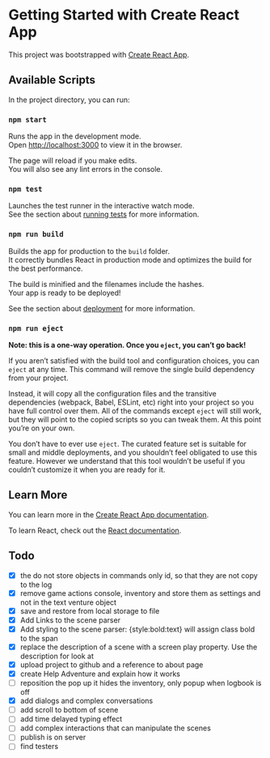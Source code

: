 # Getting Started with Create React App

This project was bootstrapped with [Create React App](https://github.com/facebook/create-react-app).

## Available Scripts

In the project directory, you can run:

### `npm start`

Runs the app in the development mode.\
Open [http://localhost:3000](http://localhost:3000) to view it in the browser.

The page will reload if you make edits.\
You will also see any lint errors in the console.

### `npm test`

Launches the test runner in the interactive watch mode.\
See the section about [running tests](https://facebook.github.io/create-react-app/docs/running-tests) for more information.

### `npm run build`

Builds the app for production to the `build` folder.\
It correctly bundles React in production mode and optimizes the build for the best performance.

The build is minified and the filenames include the hashes.\
Your app is ready to be deployed!

See the section about [deployment](https://facebook.github.io/create-react-app/docs/deployment) for more information.

### `npm run eject`

**Note: this is a one-way operation. Once you `eject`, you can’t go back!**

If you aren’t satisfied with the build tool and configuration choices, you can `eject` at any time. This command will remove the single build dependency from your project.

Instead, it will copy all the configuration files and the transitive dependencies (webpack, Babel, ESLint, etc) right into your project so you have full control over them. All of the commands except `eject` will still work, but they will point to the copied scripts so you can tweak them. At this point you’re on your own.

You don’t have to ever use `eject`. The curated feature set is suitable for small and middle deployments, and you shouldn’t feel obligated to use this feature. However we understand that this tool wouldn’t be useful if you couldn’t customize it when you are ready for it.

## Learn More

You can learn more in the [Create React App documentation](https://facebook.github.io/create-react-app/docs/getting-started).

To learn React, check out the [React documentation](https://reactjs.org/).


## Todo

- [x] the do not store objects in commands only id, so that they are not copy to the log
- [x] remove game actions  console, inventory and store them as settings and not in the text venture object
- [x] save and restore from local storage to file
- [x] Add Links to the scene parser
- [x] Add styling to the scene parser: {style:bold:text} will assign class bold to the span
- [x] replace the description of a scene with a screen play property. Use the description for look at
- [x] upload project to github and a reference to about page
- [x] create Help Adventure and explain how it works
- [ ] reposition the pop up it hides the inventory, only popup when logbook is off
- [x] add dialogs and complex conversations
- [ ] add scroll to bottom of scene 
- [ ] add time delayed typing effect
- [ ] add complex interactions that can manipulate the scenes
- [ ] publish is on server
- [ ] find testers